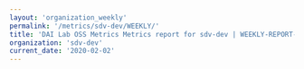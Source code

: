 ```yaml
---
layout: 'organization_weekly'
permalink: '/metrics/sdv-dev/WEEKLY/'
title: 'DAI Lab OSS Metrics Metrics report for sdv-dev | WEEKLY-REPORT-2020-02-02'
organization: 'sdv-dev'
current_date: '2020-02-02'
---
```

